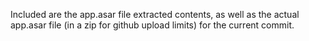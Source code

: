 Included are the app.asar file extracted contents, as well as the actual app.asar file (in a zip for github upload limits) for the current commit.